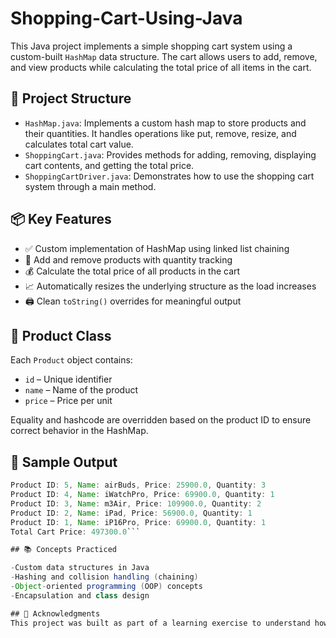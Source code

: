 # Shopping-Cart-Using-Java

This Java project implements a simple shopping cart system using a custom-built `HashMap` data structure. The cart allows users to add, remove, and view products while calculating the total price of all items in the cart.

## 📁 Project Structure

- `HashMap.java`: Implements a custom hash map to store products and their quantities. It handles operations like put, remove, resize, and calculates total cart value.
- `ShoppingCart.java`: Provides methods for adding, removing, displaying cart contents, and getting the total price.
- `ShoppingCartDriver.java`: Demonstrates how to use the shopping cart system through a main method.

## 📦 Key Features

- ✅ Custom implementation of HashMap using linked list chaining
- 🛒 Add and remove products with quantity tracking
- 💰 Calculate the total price of all products in the cart
- 📈 Automatically resizes the underlying structure as the load increases
- 🖨️ Clean `toString()` overrides for meaningful output

## 📘 Product Class

Each `Product` object contains:
- `id` – Unique identifier
- `name` – Name of the product
- `price` – Price per unit

Equality and hashcode are overridden based on the product ID to ensure correct behavior in the HashMap.

## 🧪 Sample Output

```java
Product ID: 5, Name: airBuds, Price: 25900.0, Quantity: 3
Product ID: 4, Name: iWatchPro, Price: 69900.0, Quantity: 1
Product ID: 3, Name: m3Air, Price: 109900.0, Quantity: 2
Product ID: 2, Name: iPad, Price: 56900.0, Quantity: 1
Product ID: 1, Name: iP16Pro, Price: 69900.0, Quantity: 1
Total Cart Price: 497300.0```

## 📚 Concepts Practiced

-Custom data structures in Java
-Hashing and collision handling (chaining)
-Object-oriented programming (OOP) concepts
-Encapsulation and class design

## 🙌 Acknowledgments
This project was built as part of a learning exercise to understand how HashMaps work under the hood and apply them in a practical use-case like a shopping cart.
